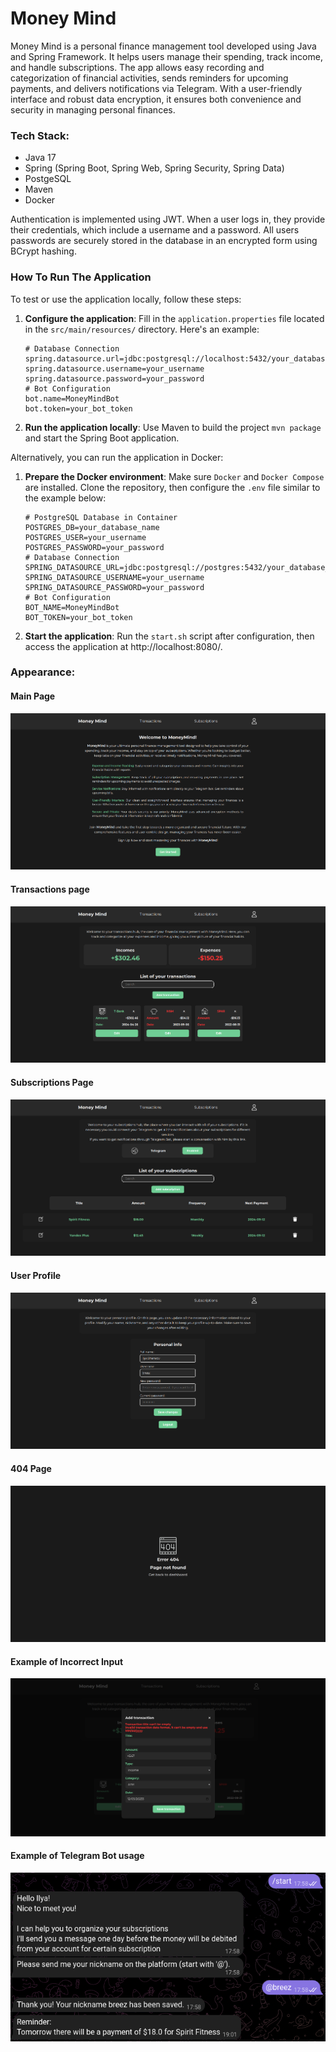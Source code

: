 # Money Mind

Money Mind is a personal finance management tool developed using Java and Spring Framework. It helps users manage their
spending, track income, and handle subscriptions. The app allows easy recording and categorization of financial
activities, sends reminders for upcoming payments, and delivers notifications via Telegram. With a user-friendly
interface and robust data encryption, it ensures both convenience and security in managing personal finances.

### Tech Stack:

- Java 17
- Spring (Spring Boot, Spring Web, Spring Security, Spring Data)
- PostgeSQL
- Maven
- Docker

Authentication is implemented using JWT. When a user logs in, they provide their credentials,
which include a username and a password. All users passwords are securely stored in the database in an encrypted form
using BCrypt hashing.

### How To Run The Application

To test or use the application locally, follow these steps:

1. **Configure the application**: Fill in the `application.properties` file located in the `src/main/resources/`
   directory.
   Here's
   an example:
    ```properties
    # Database Connection
    spring.datasource.url=jdbc:postgresql://localhost:5432/your_database_name
    spring.datasource.username=your_username
    spring.datasource.password=your_password
    # Bot Configuration
    bot.name=MoneyMindBot
    bot.token=your_bot_token
    ```

2. **Run the application locally**: Use Maven to build the project `mvn package` and start the Spring Boot application.

Alternatively, you can run the application in Docker:

1. **Prepare the Docker environment**: Make sure `Docker` and `Docker Compose` are installed. Clone the repository, then
   configure the `.env` file similar to the example below:

   ```properties
   # PostgreSQL Database in Container
   POSTGRES_DB=your_database_name
   POSTGRES_USER=your_username
   POSTGRES_PASSWORD=your_password
   # Database Connection
   SPRING_DATASOURCE_URL=jdbc:postgresql://postgres:5432/your_database_name
   SPRING_DATASOURCE_USERNAME=your_username
   SPRING_DATASOURCE_PASSWORD=your_password
   # Bot Configuration
   BOT_NAME=MoneyMindBot
   BOT_TOKEN=your_bot_token
   ```

2. **Start the application**: Run the `start.sh` script after configuration, then access the application
   at http://localhost:8080/.

### Appearance:

#### Main Page

![Main Page](./misc/main_page.png)

#### Transactions page

![Transactions Page](./misc/transactions_page.png)

#### Subscriptions Page

![Subscriptions Page](./misc/subscriptions_page.png)

#### User Profile

![User Profile](./misc/user_profile.png)

#### 404 Page

![404 Page](./misc/404_page.png)

#### Example of Incorrect Input

![Incorrect Input](./misc/incorrect_input.png)

#### Example of Telegram Bot usage

![Telegram Bot](./misc/telegram_bot.png)
